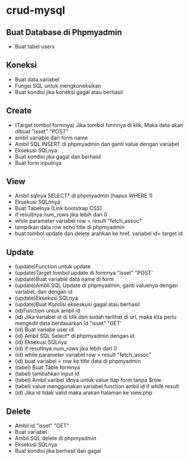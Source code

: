 # crud-mysql

## Buat Database di Phpmyadmin

- Buat tabel users

## Koneksi

- Buat data variabel
- Fungsi SQL untuk mengkoneksikan
- Buat kondisi jika koneksi gagal atau berhasil

## Create

- (Target tombol formnya) Jika tombol formnya di klik, Maka data akan dibuat "isset" "POST"
- ambil variable dari form name
- Ambil SQL INSERT di phpmyadmin dan ganti value dengan variabel
- Eksekusi SQLnya
- Buat kondisi jika gagal dan berhasil
- Buat form inputnya

## View

- Ambil sqlnya SELECT\* di phpmyadmin (hapus WHERE 1)
- Eksekusi SQLnnya
- Buat Tabelnya (Link bootstrap CSS)
- if resultnya num_rows jika lebih dari 0
- while parameter variabel row = result "fetch_assoc"
- tampilkan data row echo title di phpmyadmin
- buat tombol update dan delete arahkan ke href, variabel id= target id

## Update

- (update)Function untuk update
- (update)Target tombol update di formnya "isset" "POST'
- (update)Buat variable data name di form
- (update)Ambil SQL Update di phpmyadmin, ganti valuenya dengan variabel, dan dengan id
- (update)Eksekusi SQLnya
- (update)Buat Kondisi ekseskusi gagal atau berhasil
- (id)Function untuk ambil id
- (id) Jika variabel id di klik dan sudah terlihat di url, maka kita perlu mengedit data berdasarkan id "isset" "GET'
- (id) Buat variabe user id
- (id) Ambil SQL Select\* di phpmyadmin dengan id
- (id) Eksekusi SQLnya
- (id) if resultnya num_rows jika lebih dari 0
- (id) while parameter variabel row = result "fetch_assoc"
- (id) buat variabel = row ke title data di phpmyadmin
- (tabel) Buat Table formnya
- (tabel) tambahkan input id
- (tabel) Ambil varibel idnya untuk value tiap form tanpa $row
- (tabel) value menggunakan variabel function ambil id if while result
- (id) Jika id tidak valid maka arakan halaman ke view.php

## Delete

- Ambil id "isset" "GET"
- Buat variabel
- Ambil SQL delete di phpmyadmin
- Eksekusi SQLnya
- Buat kondisi jika berhasil dan gagal
